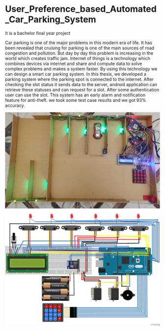 # User_Preference_based_Automated_Car_Parking_System
It is a bachelor final year project

Car parking is one of the major problems in this modern era of life. It has been
revealed that cruising for parking is one of the main sources of road congestion
and pollution. But day by day this problem is increasing in the world which
creates traffic jam. Internet of things is a technology which combines devices
via internet and share and compute data to solve complex problems and makes
a system faster. By using this technology we can design a smart car parking
system. In this thesis, we developed a parking system where the parking spot
is connected to the internet. After checking the slot status it sends data to the
server, android application can retrieve these statuses and can request for a slot.
After some authentication user can use the slot. This system has an early alarm
and notification feature for anti-theft. we took some test case results and we got
93% accuracy.

![actual setup](/Diagram/real_setup.jpg)


![Circuit Diagram](/Diagram/circuit_diagram.png)
